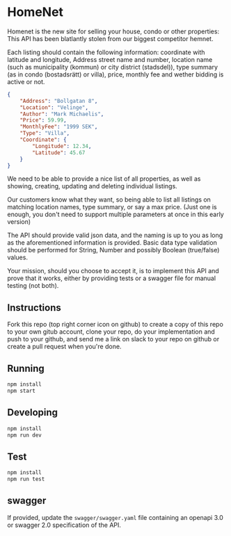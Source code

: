 # HomeNet

Homenet is the new site for selling your house, condo or other properties:
This API has been blatlantly stolen from our biggest competitor hemnet.

Each listing should contain the following information: coordinate with latitude and longitude, Address street name and number, location name (such as municipality (kommun) or city district (stadsdel)), type summary (as in condo (bostadsrätt) or villa), price, monthly fee and wether bidding is active or not.


```json
{
    "Address": "Bollgatan 8",
    "Location": "Velinge",
    "Author": "Mark Michaelis",
    "Price": 59.99,
    "MonthlyFee": "1999 SEK",
    "Type": "Villa",
    "Coordinate": {
        "Longitude": 12.34,
        "Latitude": 45.67
    }
}
```

We need to be able to provide a nice list of all properties, as well as showing, creating, updating and deleting individual listings.

Our customers know what they want, so being able to list all listings on matching location names, type summary, or say a max price. (Just one is enough, you don't need to support multiple parameters at once in this early version)

The API should provide valid json data, and the naming is up to you as long as the aforementioned information is provided. Basic data type validation should be performed for String, Number and possibly Boolean (true/false) values.

Your mission, should you choose to accept it, is to implement this API and prove that it works, either by providing tests or a swagger file for manual testing (not both).

## Instructions

Fork this repo (top right corner icon on github) to create a copy of this repo to your own gitub account, clone your repo, do your implementation and push to your github, and send me a link on slack to your repo on github or create a pull request when you're done.

## Running

```sh
npm install
npm start
```

## Developing

```sh
npm install
npm run dev
```

## Test

```sh
npm install
npm run test
```

## swagger

If provided, update the `swagger/swagger.yaml` file containing an openapi 3.0 or swagger 2.0 specification of the API.

